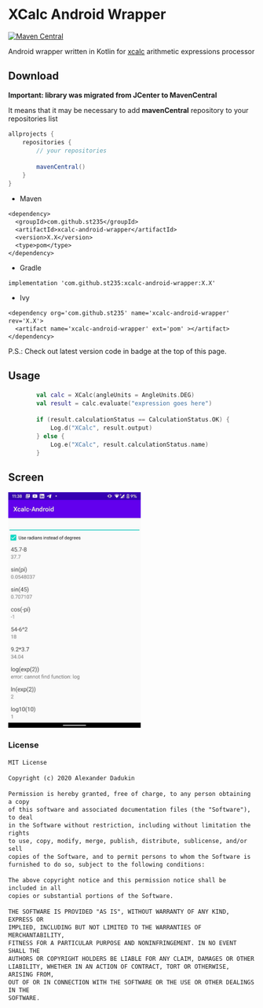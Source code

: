 # XCalc Android Wrapper

[![Maven Central](https://maven-badges.herokuapp.com/maven-central/com.github.st235/xcalc-android-wrapper/badge.svg)](https://maven-badges.herokuapp.com/maven-central/com.github.st235/xcalc-android-wrapper)

Android wrapper written in Kotlin for [xcalc](https://github.com/st235/xcalc-core) arithmetic expressions processor

## Download

__Important: library was migrated from JCenter to MavenCentral__ 

It means that it may be necessary to add __mavenCentral__ repository to your repositories list

```groovy
allprojects {
    repositories {
        // your repositories

        mavenCentral()
    }
}
```

- Maven

```text
<dependency>
  <groupId>com.github.st235</groupId>
  <artifactId>xcalc-android-wrapper</artifactId>
  <version>X.X</version>
  <type>pom</type>
</dependency>
```

- Gradle

```text
implementation 'com.github.st235:xcalc-android-wrapper:X.X'
```

- Ivy

```text
<dependency org='com.github.st235' name='xcalc-android-wrapper' rev='X.X'>
  <artifact name='xcalc-android-wrapper' ext='pom' ></artifact>
</dependency>
```

P.S.: Check out latest version code in badge at the top of this page.

## Usage

```kotlin
        val calc = XCalc(angleUnits = AngleUnits.DEG)
        val result = calc.evaluate("expression goes here")
        
        if (result.calculationStatus == CalculationStatus.OK) {
            Log.d("XCalc", result.output)
        } else {
            Log.e("XCalc", result.calculationStatus.name)
        }
```

## Screen

<img src="/images/sample.jpeg" width="270" height="480">

### License

```text
MIT License

Copyright (c) 2020 Alexander Dadukin

Permission is hereby granted, free of charge, to any person obtaining a copy
of this software and associated documentation files (the "Software"), to deal
in the Software without restriction, including without limitation the rights
to use, copy, modify, merge, publish, distribute, sublicense, and/or sell
copies of the Software, and to permit persons to whom the Software is
furnished to do so, subject to the following conditions:

The above copyright notice and this permission notice shall be included in all
copies or substantial portions of the Software.

THE SOFTWARE IS PROVIDED "AS IS", WITHOUT WARRANTY OF ANY KIND, EXPRESS OR
IMPLIED, INCLUDING BUT NOT LIMITED TO THE WARRANTIES OF MERCHANTABILITY,
FITNESS FOR A PARTICULAR PURPOSE AND NONINFRINGEMENT. IN NO EVENT SHALL THE
AUTHORS OR COPYRIGHT HOLDERS BE LIABLE FOR ANY CLAIM, DAMAGES OR OTHER
LIABILITY, WHETHER IN AN ACTION OF CONTRACT, TORT OR OTHERWISE, ARISING FROM,
OUT OF OR IN CONNECTION WITH THE SOFTWARE OR THE USE OR OTHER DEALINGS IN THE
SOFTWARE.

```
